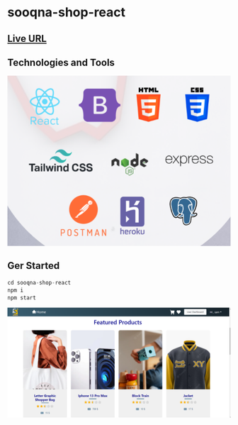 # sooqna-shop-react

## [Live URL](https://sooqna-shop-react.vercel.app/)

## Technologies and Tools

![](./technologies.png)


## Ger Started 

```js
cd sooqna-shop-react
npm i
npm start
```

![](./homePage.png)